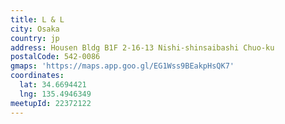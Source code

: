 ```yaml
---
title: L & L
city: Osaka
country: jp
address: Housen Bldg B1F 2-16-13 Nishi-shinsaibashi Chuo-ku
postalCode: 542-0086
gmaps: 'https://maps.app.goo.gl/EG1Wss9BEakpHsQK7'
coordinates:
  lat: 34.6694421
  lng: 135.4946349
meetupId: 22372122
---
```


